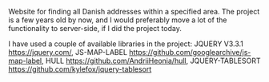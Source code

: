 Website for finding all Danish addresses within a specified area. The project is a few years old by now, and I would preferably move a lot of the functionality to server-side, if I did the project today.

I have used a couple of available libraries in the project:
JQUERY V3.3.1 https://jquery.com/,
JS-MAP-LABEL https://github.com/googlearchive/js-map-label,
HULL https://github.com/AndriiHeonia/hull,
JQUERY-TABLESORT https://github.com/kylefox/jquery-tablesort
